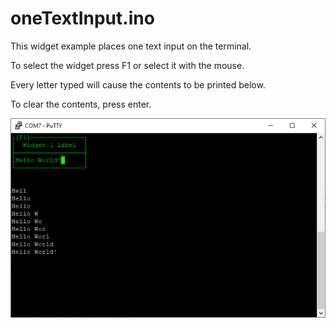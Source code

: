 # oneTextInput.ino

This widget example places one text input on the terminal.

To select the widget press F1 or select it with the mouse.

Every letter typed will cause the contents to be printed below.

To clear the contents, press enter.

![](images\oneTextInput.png)